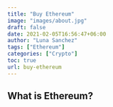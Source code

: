 ```yaml
---
title: "Buy Ethereum"
image: "images/about.jpg"
draft: false
date: 2021-02-05T16:56:47+06:00
author: "Luna Sanchez"
tags: ["Ethereum"]
categories: ["Crypto"]
toc: true
url: buy-ethereum
---
```


## What is Ethereum?
